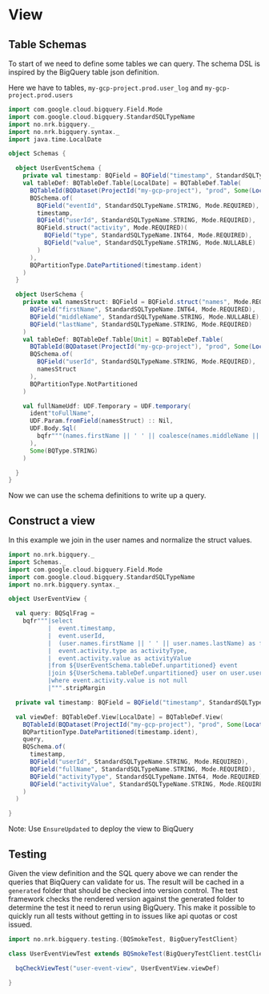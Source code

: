 # View

## Table Schemas

To start of we need to define some tables we can query. The schema DSL is inspired by the BigQuery table json definition.

Here we have to tables, `my-gcp-project.prod.user_log` and `my-gcp-project.prod.users`

```scala mdoc
import com.google.cloud.bigquery.Field.Mode
import com.google.cloud.bigquery.StandardSQLTypeName
import no.nrk.bigquery._
import no.nrk.bigquery.syntax._
import java.time.LocalDate

object Schemas {

  object UserEventSchema {
    private val timestamp: BQField = BQField("timestamp", StandardSQLTypeName.TIMESTAMP, Mode.REQUIRED)
    val tableDef: BQTableDef.Table[LocalDate] = BQTableDef.Table(
      BQTableId(BQDataset(ProjectId("my-gcp-project"), "prod", Some(LocationId("eu"))), "user_log"),
      BQSchema.of(
        BQField("eventId", StandardSQLTypeName.STRING, Mode.REQUIRED),
        timestamp,
        BQField("userId", StandardSQLTypeName.STRING, Mode.REQUIRED),
        BQField.struct("activity", Mode.REQUIRED)(
          BQField("type", StandardSQLTypeName.INT64, Mode.REQUIRED),
          BQField("value", StandardSQLTypeName.STRING, Mode.NULLABLE)
        )
      ),
      BQPartitionType.DatePartitioned(timestamp.ident)
    )
  }

  object UserSchema {
    private val namesStruct: BQField = BQField.struct("names", Mode.REQUIRED)(
      BQField("firstName", StandardSQLTypeName.INT64, Mode.REQUIRED),
      BQField("middleName", StandardSQLTypeName.STRING, Mode.NULLABLE),
      BQField("lastName", StandardSQLTypeName.STRING, Mode.REQUIRED)
    )
    val tableDef: BQTableDef.Table[Unit] = BQTableDef.Table(
      BQTableId(BQDataset(ProjectId("my-gcp-project"), "prod", Some(LocationId("eu"))), "users"),
      BQSchema.of(
        BQField("userId", StandardSQLTypeName.STRING, Mode.REQUIRED),
        namesStruct
      ),
      BQPartitionType.NotPartitioned
    )

    val fullNameUdf: UDF.Temporary = UDF.temporary(
      ident"toFullName",
      UDF.Param.fromField(namesStruct) :: Nil,
      UDF.Body.Sql(
        bqfr"""(names.firstName || ' ' || coalesce(names.middleName || ' ', '') || names.lastName)""".stripMargin
      ),
      Some(BQType.STRING)
    )

  }
}
```

Now we can use the schema definitions to write up a query.

## Construct a view

In this example we join in the user names and normalize the struct values.

```scala mdoc
import no.nrk.bigquery._
import Schemas._
import com.google.cloud.bigquery.Field.Mode
import com.google.cloud.bigquery.StandardSQLTypeName
import no.nrk.bigquery.syntax._

object UserEventView {

  val query: BQSqlFrag =
    bqfr"""|select
           |  event.timestamp,
           |  event.userId,
           |  (user.names.firstName || ' ' || user.names.lastName) as fullName,
           |  event.activity.type as activityType,
           |  event.activity.value as activityValue
           |from ${UserEventSchema.tableDef.unpartitioned} event
           |join ${UserSchema.tableDef.unpartitioned} user on user.userId = event.userId
           |where event.activity.value is not null
           |""".stripMargin

  private val timestamp: BQField = BQField("timestamp", StandardSQLTypeName.TIMESTAMP, Mode.REQUIRED)

  val viewDef: BQTableDef.View[LocalDate] = BQTableDef.View(
    BQTableId(BQDataset(ProjectId("my-gcp-project"), "prod", Some(LocationId("eu"))), "user_activity_view"),
    BQPartitionType.DatePartitioned(timestamp.ident),
    query,
    BQSchema.of(
      timestamp,
      BQField("userId", StandardSQLTypeName.STRING, Mode.REQUIRED),
      BQField("fullName", StandardSQLTypeName.STRING, Mode.REQUIRED),
      BQField("activityType", StandardSQLTypeName.INT64, Mode.REQUIRED),
      BQField("activityValue", StandardSQLTypeName.STRING, Mode.REQUIRED)
    )
  )

}
```

Note: Use `EnsureUpdated` to deploy the view to BiqQuery

## Testing

Given the view definition and the SQL query above we can render the queries that BiqQuery can validate for us. The result
will be cached in a `generated` folder that should be checked into version control. The test framework checks the rendered
version against the generated folder to determine the test it need to rerun using BigQuery. This make it possible to quickly
run all tests without getting in to issues like api quotas or cost issued.

```scala mdoc
import no.nrk.bigquery.testing.{BQSmokeTest, BigQueryTestClient}

class UserEventViewTest extends BQSmokeTest(BigQueryTestClient.testClient) {

  bqCheckViewTest("user-event-view", UserEventView.viewDef)

}
```
